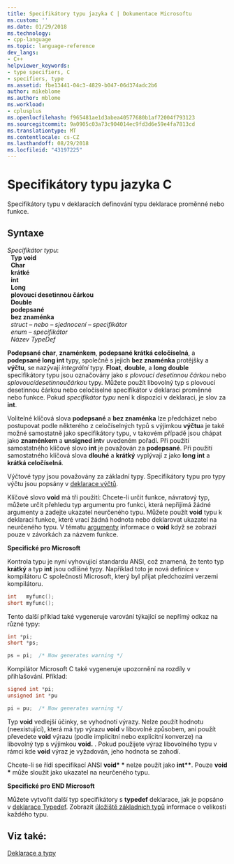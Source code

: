 ```yaml
---
title: Specifikátory typu jazyka C | Dokumentace Microsoftu
ms.custom: ''
ms.date: 01/29/2018
ms.technology:
- cpp-language
ms.topic: language-reference
dev_langs:
- C++
helpviewer_keywords:
- type specifiers, C
- specifiers, type
ms.assetid: fbe13441-04c3-4829-b047-06d374adc2b6
author: mikeblome
ms.author: mblome
ms.workload:
- cplusplus
ms.openlocfilehash: f965481ae1d3abea40577680b1af72004f793123
ms.sourcegitcommit: 9a0905c03a73c904014ec9fd3d6e59e4fa7813cd
ms.translationtype: MT
ms.contentlocale: cs-CZ
ms.lasthandoff: 08/29/2018
ms.locfileid: "43197225"
---
```

# <a name="c-type-specifiers"></a>Specifikátory typu jazyka C

Specifikátory typu v deklaracích definování typu deklarace proměnné nebo funkce.

## <a name="syntax"></a>Syntaxe

*Specifikátor typu*:  
&nbsp;&nbsp;**Typ void**  
&nbsp;&nbsp;**Char**  
&nbsp;&nbsp;**krátké**  
&nbsp;&nbsp;**int**  
&nbsp;&nbsp;**Long**  
&nbsp;&nbsp;**plovoucí desetinnou čárkou**  
&nbsp;&nbsp;**Double**  
&nbsp;&nbsp;**podepsané**  
&nbsp;&nbsp;**bez znaménka**  
&nbsp;&nbsp;*struct – nebo – sjednocení – specifikátor*  
&nbsp;&nbsp;*enum – specifikátor*  
&nbsp;&nbsp;*Název TypeDef*  

**Podepsané char**, **znaménkem**, **podepsané krátká celočíselná**, a **podepsané long int** typy, společně s jejich **bez znaménka**  protějšky a **výčtu**, se nazývají *integrální* typy. **Float**, **double**, a **long double** specifikátory typu jsou označovány jako *s plovoucí desetinnou čárkou* nebo *splovoucídesetinnoučárkou* typy. Můžete použít libovolný typ s plovoucí desetinnou čárkou nebo celočíselné specifikátor v deklaraci proměnné nebo funkce. Pokud *specifikátor typu* není k dispozici v deklaraci, je slov za **int**.

Volitelné klíčová slova **podepsané** a **bez znaménka** lze předcházet nebo postupovat podle některého z celočíselných typů s výjimkou **výčtu**a je také možné samostatně jako specifikátory typu, v takovém případě jsou chápat jako **znaménkem** a **unsigned int**v uvedeném pořadí. Při použití samostatného klíčové slovo **int** je považován za **podepsané**. Při použití samostatného klíčová slova **dlouhé** a **krátký** vyplývají z jako **long int** a **krátká celočíselná**.

Výčtové typy jsou považovány za základní typy. Specifikátory typu pro typy výčtu jsou popsány v [deklarace výčtů](../c-language/c-enumeration-declarations.md).

Klíčové slovo **void** má tři použití: Chcete-li určit funkce, návratový typ, můžete určit přehledu typ argumentu pro funkci, která nepřijímá žádné argumenty a zadejte ukazatel neurčeného typu. Můžete použít **void** typu k deklaraci funkce, které vrací žádná hodnota nebo deklarovat ukazatel na neurčeného typu. V tématu [argumenty](../c-language/arguments.md) informace o **void** když se zobrazí pouze v závorkách za názvem funkce.

**Specifické pro Microsoft**

Kontrola typu je nyní vyhovující standardu ANSI, což znamená, že tento typ **krátký** a typ **int** jsou odlišné typy. Například toto je nová definice v kompilátoru C společnosti Microsoft, který byl přijat předchozími verzemi kompilátoru.

```C
int   myfunc();
short myfunc();
```

Tento další příklad také vygeneruje varování týkající se nepřímý odkaz na různé typy:

```C
int *pi;
short *ps;

ps = pi;  /* Now generates warning */
```

Kompilátor Microsoft C také vygeneruje upozornění na rozdíly v přihlašování. Příklad:

```C
signed int *pi;
unsigned int *pu

pi = pu;  /* Now generates warning */
```

Typ **void** vedlejší účinky, se vyhodnotí výrazy. Nelze použít hodnotu (neexistující), která má typ výrazu **void** v libovolné způsobem, ani použít převedete **void** výrazu (podle implicitní nebo explicitní konverze) na libovolný typ s výjimkou **void.** . Pokud použijete výraz libovolného typu v rámci kde **void** výraz je vyžadován, jeho hodnota se zahodí.

Chcete-li se řídí specifikací ANSI <strong>void\* \*</strong>  nelze použít jako <strong>int\*\*</strong>. Pouze **void** <strong>\*</strong> může sloužit jako ukazatel na neurčeného typu.

**Specifické pro END Microsoft**

Můžete vytvořit další typ specifikátory s **typedef** deklarace, jak je popsáno v [deklarace Typedef](../c-language/typedef-declarations.md). Zobrazit [úložiště základních typů](../c-language/storage-of-basic-types.md) informace o velikosti každého typu.

## <a name="see-also"></a>Viz také:

[Deklarace a typy](../c-language/declarations-and-types.md)  

